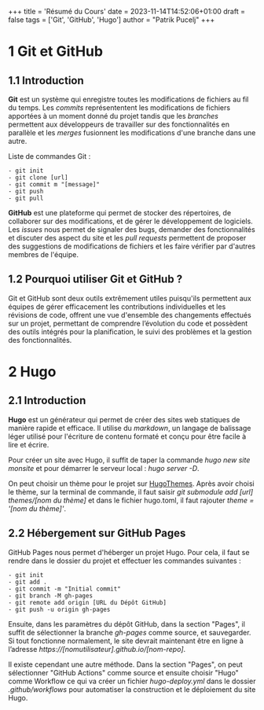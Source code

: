 +++
title = 'Résumé du Cours'
date = 2023-11-14T14:52:06+01:00
draft = false
tags = ['Git', 'GitHub', 'Hugo']
author = "Patrik Pucelj"
+++

# 1 Git et GitHub

## 1.1 Introduction

**Git** est un système qui enregistre toutes les modifications de fichiers au fil du temps.
Les *commits* représententent les modifications de fichiers apportées à un moment donné du projet tandis que les *branches* permettent aux développeurs de travailler sur des fonctionnalités en parallèle et les *merges* fusionnent les modifications d'une branche dans une autre.

Liste de commandes Git : 

    - git init
    - git clone [url]
    - git commit m "[message]"
    - git push
    - git pull

**GitHub** est une plateforme qui permet de stocker des répertoires, de collaborer sur des modifications, et de gérer le développement de logiciels.
Les *issues* nous permet de signaler des bugs, demander des fonctionnalités et discuter des aspect du site et les *pull requests* permettent de proposer des suggestions de modifications de fichiers et les faire vérifier par d'autres membres de l'équipe.

## 1.2 Pourquoi utiliser Git et GitHub ?

Git et GitHub sont deux outils extrêmement utiles puisqu'ils permettent aux équipes de gérer efficacement les contributions individuelles et les révisions de code, offrent une vue d'ensemble  des changements effectués sur un projet,
permettant de comprendre l’évolution du code et possèdent des outils intégrés pour la planification, le suivi des problèmes et la gestion des fonctionnalités.

# 2 Hugo

## 2.1 Introduction

**Hugo** est un générateur qui permet de créer des sites web statiques de manière rapide et efficace. Il utilise du *markdown*, un langage de balissage léger utilisé pour l'écriture de contenu formaté et conçu pour être facile à lire et écrire.

Pour créer un site avec Hugo, il suffit de taper la commande *hugo new site monsite* et pour démarrer le serveur local : *hugo server -D*.

On peut choisir un thème pour le projet sur [HugoThemes](https://themes.gohugo.io/). Après avoir choisi le thème, sur la terminal de commande, il faut saisir *git submodule add [url] themes/[nom du thème]* et dans le fichier hugo.toml, il faut rajouter *theme = '[nom du thème]'*.

## 2.2 Hébergement sur GitHub Pages

GitHub Pages nous permet d'héberger un projet Hugo.
Pour cela, il faut se rendre dans le dossier du projet et effectuer les commandes suivantes : 

    - git init
    - git add .
    - git commit -m "Initial commit"
    - git branch -M gh-pages
    - git remote add origin [URL du Dépôt GitHub]
    - git push -u origin gh-pages

Ensuite, dans les paramètres du dépôt GitHub, dans la section "Pages", il suffit de sélectionner la branche *gh-pages* comme source, et sauvegarder. Si tout fonctionne normalement, le site devrait maintenant être en ligne à l’adresse *https://[nomutilisateur].github.io/[nom-repo]*.


Il existe cependant une autre méthode. Dans la section "Pages", on peut sélectionner "GitHub Actions" comme source et ensuite choisir "Hugo" comme Workflow ce qui va créer un fichier *hugo-deploy.yml* dans le dossier *.github/workflows* pour automatiser la construction et le déploiement du site Hugo.
